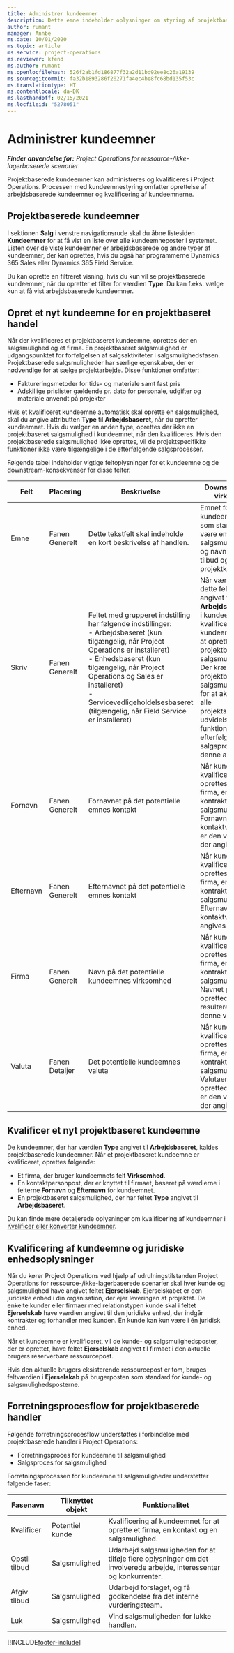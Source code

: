 ```yaml
---
title: Administrer kundeemner
description: Dette emne indeholder oplysninger om styring af projektbaserede kundeemner.
author: rumant
manager: Annbe
ms.date: 10/01/2020
ms.topic: article
ms.service: project-operations
ms.reviewer: kfend
ms.author: rumant
ms.openlocfilehash: 526f2ab1fd186877f32a2d11bd92ee8c26a19139
ms.sourcegitcommit: fa32b1893286f20271fa4ec4be8fc68bd135f53c
ms.translationtype: HT
ms.contentlocale: da-DK
ms.lasthandoff: 02/15/2021
ms.locfileid: "5278051"
---
```

# <a name="manage-leads"></a>Administrer kundeemner

_**Finder anvendelse for:** Project Operations for ressource-/ikke-lagerbaserede scenarier_

Projektbaserede kundeemner kan administreres og kvalificeres i Project Operations. Processen med kundeemnestyring omfatter oprettelse af arbejdsbaserede kundeemner og kvalificering af kundeemnerne. 

## <a name="project-sales-leads"></a>Projektbaserede kundeemner

I sektionen **Salg** i venstre navigationsrude skal du åbne listesiden **Kundeemner** for at få vist en liste over alle kundeemneposter i systemet. Listen over de viste kundeemner er arbejdsbaserede og andre typer af kundeemner, der kan oprettes, hvis du også har programmerne Dynamics 365 Sales eller Dynamics 365 Field Service.

Du kan oprette en filtreret visning, hvis du kun vil se projektbaserede kundeemner, når du opretter et filter for værdien **Type**. Du kan f.eks. vælge kun at få vist arbejdsbaserede kundeemner.

## <a name="create-a-new-lead-for-a-project-based-deal"></a>Opret et nyt kundeemne for en projektbaseret handel

Når der kvalificeres et projektbaseret kundeemne, oprettes der en salgsmulighed og et firma. En projektbaseret salgsmulighed er udgangspunktet for forfølgelsen af salgsaktiviteter i salgsmulighedsfasen. Projektbaserede salgsmuligheder har særlige egenskaber, der er nødvendige for at sælge projektarbejde. Disse funktioner omfatter:

- Faktureringsmetoder for tids- og materiale samt fast pris
- Adskillige prislister gældende pr. dato for personale, udgifter og materiale anvendt på projekter

Hvis et kvalificeret kundeemne automatisk skal oprette en salgsmulighed, skal du angive attributten **Type** til **Arbejdsbaseret**, når du opretter kundeemnet. Hvis du vælger en anden type, oprettes der ikke en projektbaseret salgsmulighed i kundeemnet, når den kvalificeres. Hvis den projektbaserede salgsmulighed ikke oprettes, vil de projektspecifikke funktioner ikke være tilgængelige i de efterfølgende salgsprocesser.

Følgende tabel indeholder vigtige feltoplysninger for et kundeemne og de downstream-konsekvenser for disse felter.
 
| **Felt** | **Placering** | **Beskrivelse** | **Downstream-virkning** |
| --- | --- | --- | --- |
| Emne | Fanen Generelt | Dette tekstfelt skal indeholde en kort beskrivelse af handlen. | Emnet for kundeemnet vil som standard være emnet for salgsmuligheden og navnet på tilbud og projektkontrakt. |
| Skriv | Fanen Generelt | Feltet med grupperet indstilling har følgende indstillinger:</br>- Arbejdsbaseret (kun tilgængelig, når Project Operations er installeret)</br>- Enhedsbaseret (kun tilgængelig, når Project Operations og Sales er installeret)</br>- Servicevedligeholdelsesbaseret (tilgængelig, når Field Service er installeret) | Når værdien i dette felt er angivet til **Arbejdsbaseret** i kundeemnet, kvalificeres kundeemnet til at oprette en projektbaseret salgsmulighed. Der kræves en projektbaseret salgsmulighed for at aktivere alle projektspecifikke udvidelser og funktioner i den efterfølgende salgsproces for denne aftale. |
| Fornavn | Fanen Generelt | Fornavnet på det potentielle emnes kontakt | Når kundeemnet kvalificeres, oprettes der et firma, en kontrakt og en salgsmulighed. Fornavnet for kontaktværdien er den værdi, der angives her. |
| Efternavn | Fanen Generelt | Efternavnet på det potentielle emnes kontakt | Når kundeemnet kvalificeres, oprettes der et firma, en kontrakt og en salgsmulighed. Efternavnet for kontaktværdien angives her. |
| Firma | Fanen Generelt | Navn på det potentielle kundeemnes virksomhed | Når kundeemnet kvalificeres, oprettes der et firma, en kontrakt og en salgsmulighed. Navnet på den oprettede konto resulterer i denne værdi. |
| Valuta | Fanen Detaljer | Det potentielle kundeemnes valuta | Når kundeemnet kvalificeres, oprettes der et firma, en kontrakt og en salgsmulighed. Valutaen for det oprettede firma er den værdi, der angives her. |

## <a name="qualify-a-new-project-based-lead"></a>Kvalificer et nyt projektbaseret kundeemne

De kundeemner, der har værdien **Type** angivet til **Arbejdsbaseret**, kaldes projektbaserede kundeemner. Når et projektbaseret kundeemne er kvalificeret, oprettes følgende:

- Et firma, der bruger kundeemnets felt **Virksomhed**.
- En kontaktpersonpost, der er knyttet til firmaet, baseret på værdierne i felterne **Fornavn** og **Efternavn** for kundeemnet.
- En projektbaseret salgsmulighed, der har feltet **Type** angivet til **Arbejdsbaseret**.

Du kan finde mere detaljerede oplysninger om kvalificering af kundeemner i [Kvalificer eller konverter kundeemner](https://docs.microsoft.com/dynamics365/sales-enterprise/qualify-lead-convert-opportunity-sales).

## <a name="lead-qualification-and-legal-entity-information"></a>Kvalificering af kundeemne og juridiske enhedsoplysninger 

Når du kører Project Operations ved hjælp af udrulningstilstanden Project Operations for ressource-/ikke-lagerbaserede scenarier skal hver kunde og salgsmulighed have angivet feltet **Ejerselskab**. Ejerselskabet er den juridiske enhed i din organisation, der ejer leveringen af projektet. De enkelte kunder eller firmaer med relationstypen kunde skal i feltet **Ejerselskab** have værdien angivet til den juridiske enhed, der indgår kontrakter og forhandler med kunden. En kunde kan kun være i én juridisk enhed.

Når et kundeemne er kvalificeret, vil de kunde- og salgsmulighedsposter, der er oprettet, have feltet **Ejerselskab** angivet til firmaet i den aktuelle brugers reserverbare ressourcepost.

Hvis den aktuelle brugers eksisterende ressourcepost er tom, bruges feltværdien i **Ejerselskab** på brugerposten som standard for kunde- og salgsmulighedsposterne.

## <a name="business-process-flow-for-project-based-deals"></a>Forretningsprocesflow for projektbaserede handler

Følgende forretningsprocesflow understøttes i forbindelse med projektbaserede handler i Project Operations:

- Forretningsproces for kundeemne til salgsmulighed
- Salgsproces for salgsmulighed

Forretningsprocessen for kundeemne til salgsmuligheder understøtter følgende faser:

| Fasenavn | Tilknyttet objekt | Funktionalitet |
| --- | --- | --- |
| Kvalificer | Potentiel kunde | Kvalificering af kundeemnet for at oprette et firma, en kontakt og en salgsmulighed. |
| Opstil tilbud | Salgsmulighed | Udarbejd salgsmuligheden for at tilføje flere oplysninger om det involverede arbejde, interessenter og konkurrenter. |
| Afgiv tilbud | Salgsmulighed | Udarbejd forslaget, og få godkendelse fra det interne vurderingsteam. |
| Luk | Salgsmulighed | Vind salgsmuligheden for lukke handlen. |


[!INCLUDE[footer-include](../includes/footer-banner.md)]